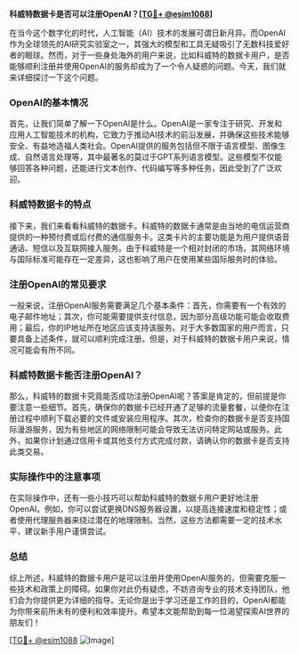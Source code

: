 **科威特数据卡是否可以注册OpenAI？[[TG💪+ @esim1088](https://t.me/s/esim1088)]**

在当今这个数字化的时代，人工智能（AI）技术的发展可谓日新月异。而OpenAI作为全球领先的AI研究实验室之一，其强大的模型和工具无疑吸引了无数科技爱好者的眼球。然而，对于一些身处海外的用户来说，比如科威特的数据卡用户，是否能够顺利注册并使用OpenAI的服务却成为了一个令人疑惑的问题。今天，我们就来详细探讨一下这个问题。

### OpenAI的基本情况

首先，让我们简单了解一下OpenAI是什么。OpenAI是一家专注于研究、开发和应用人工智能技术的机构，它致力于推动AI技术的前沿发展，并确保这些技术能够安全、有益地造福人类社会。OpenAI提供的服务包括但不限于语言模型、图像生成、自然语言处理等，其中最著名的莫过于GPT系列语言模型。这些模型不仅能够回答各种问题，还能进行文本创作、代码编写等多种任务，因此受到了广泛欢迎。

### 科威特数据卡的特点

接下来，我们来看看科威特的数据卡。科威特的数据卡通常是由当地的电信运营商提供的一种预付费或后付费的通信服务卡。这类卡片的主要功能是为用户提供语音通话、短信以及互联网接入服务。由于科威特是一个相对封闭的市场，其网络环境与国际标准可能存在一定差异，这也影响了用户在使用某些国际服务时的体验。

### 注册OpenAI的常见要求

一般来说，注册OpenAI服务需要满足几个基本条件：首先，你需要有一个有效的电子邮件地址；其次，你可能需要提供支付信息，因为部分高级功能可能会收取费用；最后，你的IP地址所在地区应该支持该服务。对于大多数国家的用户而言，只要具备上述条件，就可以顺利完成注册。但是，对于科威特的数据卡用户来说，情况可能会有所不同。

### 科威特数据卡能否注册OpenAI？

那么，科威特的数据卡究竟能否成功注册OpenAI呢？答案是肯定的，但前提是你要注意一些细节。首先，确保你的数据卡已经开通了足够的流量套餐，以便你在注册过程中顺利下载必要的文件或安装应用程序。其次，检查你的数据卡是否支持国际漫游服务，因为有些地区的网络限制可能会导致无法访问特定网站或服务。此外，如果你计划通过信用卡或其他支付方式完成付款，请确认你的数据卡是否支持此类交易。

### 实际操作中的注意事项

在实际操作中，还有一些小技巧可以帮助科威特的数据卡用户更好地注册OpenAI。例如，你可以尝试更换DNS服务器设置，以提高连接速度和稳定性；或者使用代理服务器来绕过潜在的地理限制。当然，这些方法都需要一定的技术水平，建议新手用户谨慎尝试。

### 总结

综上所述，科威特的数据卡用户是可以注册并使用OpenAI服务的，但需要克服一些技术和政策上的障碍。如果你对此仍有疑虑，不妨咨询专业的技术支持团队，他们会为你提供更为详细的指导。无论你是出于学习还是工作的目的，OpenAI都能为你带来前所未有的便利和效率提升。希望本文能帮助到每一位渴望探索AI世界的朋友们！

[[TG💪+ @esim1088](https://t.me/s/esim1088) ![Image](https://i.postimg.cc/4NQfJmqS/Snipaste-2025-05-13-00-14-12.png)]